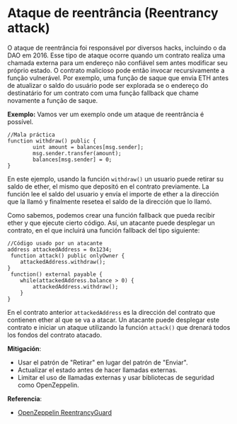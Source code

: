# Ataque de reentrância (Reentrancy attack)

O ataque de reentrância foi responsável por diversos hacks, incluindo o da DAO em 2016. Esse tipo de ataque ocorre quando um contrato realiza uma chamada externa para um endereço não confiável sem antes modificar seu próprio estado. O contrato malicioso pode então invocar recursivamente a função vulnerável. Por exemplo, uma função de saque que envia ETH antes de atualizar o saldo do usuário pode ser explorada se o endereço do destinatário for um contrato com uma função fallback que chame novamente a função de saque.

**Exemplo:** Vamos ver um exemplo onde um ataque de reentrância é possível.

```solidity
//Mala práctica
function withdraw() public {
		uint amount = balances[msg.sender];
		msg.sender.transfer(amount);
		balances[msg.sender] = 0;
}
```

En este ejemplo, usando la función `withdraw()` un usuario puede retirar su saldo de ether, el mismo que depositó en el contrato previamente. La función lee el saldo del usuario y envía el importe de ether a la dirección que la llamó y finalmente resetea el saldo de la dirección que lo llamó.

Como sabemos, podemos crear una función fallback que pueda recibir ether y que ejecute cierto código. Así, un atacante puede desplegar un contrato, en el que incluirá una función fallback del tipo siguiente:

```solidity
//Código usado por un atacante 
address attackedAddress = 0x1234;
 function attack() public onlyOwner {
    attackedAddress.withdraw();
}
 function() external payable {
    while(attackedAddress.balance > 0) {
        attackedAddress.withdraw();
    }
}
```

En el contrato anterior `attackedAddress` es la dirección del contrato que contienen ether al que se va a atacar. Un atacante puede desplegar este contrato e iniciar un ataque utilizando la función `attack()` que drenará todos los fondos del contrato atacado.

**Mitigación**:

* Usar el patrón de "Retirar" en lugar del patrón de "Enviar".
* Actualizar el estado antes de hacer llamadas externas.
* Limitar el uso de llamadas externas y usar bibliotecas de seguridad como OpenZeppelin.

**Referencia**:

* [OpenZeppelin ReentrancyGuard](https://docs.openzeppelin.com/contracts/4.x/api/security#ReentrancyGuard)
